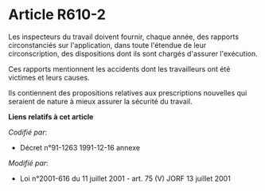 # Article R610-2

Les inspecteurs du travail doivent fournir, chaque année, des rapports circonstanciés sur l'application, dans toute l'étendue
de leur circonscription, des dispositions dont ils sont chargés d'assurer l'exécution.

Ces rapports mentionnent les accidents dont les travailleurs ont été victimes et leurs causes.

Ils contiennent des propositions relatives aux prescriptions nouvelles qui seraient de nature à mieux assurer la sécurité du
travail.

**Liens relatifs à cet article**

_Codifié par_:

  - Décret n°91-1263 1991-12-16 annexe

_Modifié par_:

  - Loi n°2001-616 du 11 juillet 2001 - art. 75 (V) JORF 13 juillet 2001
